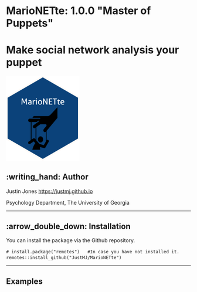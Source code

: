 <!-- README.md is generated from README.Rmd. Please edit that file -->

MarioNETte: 1.0.0 "Master of Puppets"
=======================================

# Make social network analysis your puppet

<img src="https://raw.githubusercontent.com/justmj/marionette/main/imgfile.png" width="200"/>

:writing\_hand: Author
----------------------

Justin Jones
<a href="https://justmj.github.io" class="uri">https://justmj.github.io</a>

Psychology Department, The University of Georgia

------------------------------------------------------------------------

:arrow\_double\_down: Installation
----------------------------------

You can install the package via the Github repository.

    # install.package("remotes")   #In case you have not installed it.
    remotes::install_github("JustMJ/MarioNETte")

------------------------------------------------------------------------

Examples
--------
